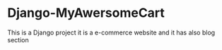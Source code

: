 # Django-MyAwersomeCart
This is a Django project it is a e-commerce website and it has also blog section 
